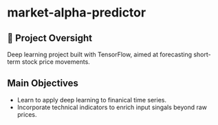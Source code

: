 # market-alpha-predictor

## 🚀 Project Oversight
Deep learning project built with TensorFlow, aimed at forecasting short-term stock price movements.

## Main Objectives
- Learn to apply deep learning to finanical time series.
- Incorporate technical indicators to enrich input singals beyond raw prices.
  
